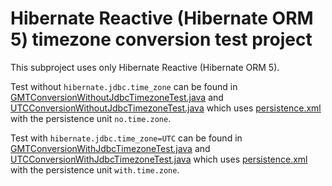 # Hibernate Reactive (Hibernate ORM 5) timezone conversion test project

This subproject uses only Hibernate Reactive (Hibernate ORM 5).

Test without `hibernate.jdbc.time_zone` can be found in [GMTConversionWithoutJdbcTimezoneTest.java] and [UTCConversionWithoutJdbcTimezoneTest.java] which uses [persistence.xml] with the persistence unit `no.time.zone`.

Test with `hibernate.jdbc.time_zone=UTC` can be found in [GMTConversionWithJdbcTimezoneTest.java] and [UTCConversionWithJdbcTimezoneTest.java] which uses [persistence.xml] with the persistence unit `with.time.zone`.

[persistence.xml]: src/main/resources/META-INF/persistence.xml
[gmtconversionwithjdbctimezonetest.java]: src/test/java/se/agreedskiing/hibernate/timezone/hibernate/reactive/GMTConversionWithJdbcTimezoneTest.java
[utcconversionwithjdbctimezonetest.java]: src/test/java/se/agreedskiing/hibernate/timezone/hibernate/reactive/UTCConversionWithJdbcTimezoneTest.java
[gmtconversionwithoutjdbctimezonetest.java]: src/test/java/se/agreedskiing/hibernate/timezone/hibernate/reactive/GMTConversionWithoutJdbcTimezoneTest.java
[utcconversionwithoutjdbctimezonetest.java]: src/test/java/se/agreedskiing/hibernate/timezone/hibernate/reactive/UTCConversionWithoutJdbcTimezoneTest.java
